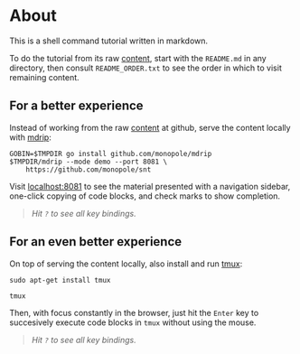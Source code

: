 # About

This is a shell command tutorial written in markdown.

[mdrip]: https://github.com/monopole/mdrip
[content]: https://github.com/monopole/snt

To do the tutorial from its raw [content],
start with the `README.md` in any directory, then
consult `README_ORDER.txt` to see the order in which to
visit remaining content.

## For a better experience

Instead of working from the raw [content] at github,
serve the content locally with [mdrip]:

<!-- @serveLocally -->
```
GOBIN=$TMPDIR go install github.com/monopole/mdrip
$TMPDIR/mdrip --mode demo --port 8081 \
    https://github.com/monopole/snt
```

Visit [localhost:8081](http://localhost:8081) to see the material
presented with a navigation sidebar,
one-click copying of code blocks,
and check marks to show completion.

> _Hit `?` to see all key bindings._

## For an even better experience

On top of serving the content locally, also install and
run [tmux](https://github.com/tmux/tmux/wiki):

<!-- @installTmux -->
```
sudo apt-get install tmux
```

<!-- @runTmux -->
```
tmux
```

Then, with focus constantly in the browser, just hit
the `Enter` key to succesively execute code blocks in
`tmux` without using the mouse.

> _Hit `?` to see all key bindings._
